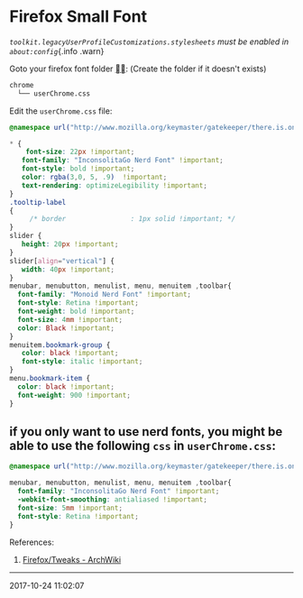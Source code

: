 # Firefox Small Font

<i>`toolkit.legacyUserProfileCustomizations.stylesheets` must be enabled in `about:config`</i>{.info .warn}

Goto your firefox font folder [](/firefox-custom-chrome):
(Create the folder if it doesn't exists)

``` bash
chrome
  └── userChrome.css
```

Edit the `userChrome.css` file:

``` css
@namespace url("http://www.mozilla.org/keymaster/gatekeeper/there.is.only.xul"); /* set default namespace to XUL */

* {
	font-size: 22px !important;
   font-family: "InconsolitaGo Nerd Font" !important;
   font-style: bold !important;
   color: rgba(3,0, 5, .9)  !important;
   text-rendering: optimizeLegibility !important;
}
.tooltip-label
{
     /* border                : 1px solid !important; */
}
slider {
   height: 20px !important;
}
slider[align="vertical"] {
   width: 40px !important;
}
menubar, menubutton, menulist, menu, menuitem ,toolbar{
  font-family: "Monoid Nerd Font" !important;
  font-style: Retina !important;
  font-weight: bold !important;
  font-size: 4mm !important;
  color: Black !important;
}
menuitem.bookmark-group {
   color: black !important;
   font-style: italic !important;
}
menu.bookmark-item {
  color: black !important;
  font-weight: 900 !important;
}
```

## if you only want to use nerd fonts, you might be able to use the following `css` in `userChrome.css`:

``` css
@namespace url("http://www.mozilla.org/keymaster/gatekeeper/there.is.only.xul"); /* set default namespace to XUL */

menubar, menubutton, menulist, menu, menuitem ,toolbar{
  font-family: "InconsolitaGo Nerd Font" !important;
  -webkit-font-smoothing: antialiased !important;
  font-size: 5mm !important;
  font-style: Retina !important;
}
```

References:

1. [Firefox/Tweaks - ArchWiki](https://wiki.archlinux.org/index.php/Firefox/Tweaks#Fonts)

- - -

2017-10-24 11:02:07